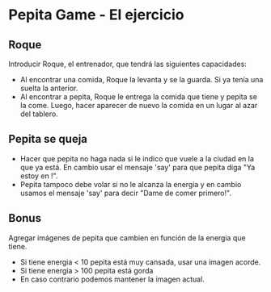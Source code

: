 # Pepita Game - El ejercicio
## Roque
Introducir Roque, el entrenador, que tendrá las siguientes capacidades:
- Al encontrar una comida, Roque la levanta y se la guarda. Si ya tenía una suelta la anterior.
- Al encontrar a pepita, Roque le entrega la comida que tiene y pepita se la come.
 Luego, hacer aparecer de nuevo la comida en un lugar al azar del tablero.

## Pepita se queja
- Hacer que pepita no haga nada si le indico que vuele a la ciudad en la que ya está.
 En cambio usar el mensaje 'say' para que pepita diga "Ya estoy en <nombre de la ciudad>!".
- Pepita tampoco debe volar si no le alcanza la energia y en cambio usamos 
el mensaje 'say' para decir "Dame de comer primero!".

## Bonus
Agregar imágenes de pepita que cambien en función de la energia que tiene. 
- Si tiene energia < 10 pepita está muy cansada, usar una imagen acorde.
- Si tiene energia > 100 pepita está gorda
- En caso contrario podemos mantener la imagen actual.


